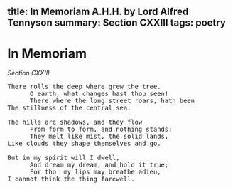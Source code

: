 title: In Memoriam A.H.H. by Lord Alfred Tennyson
summary: Section CXXIII
tags: poetry
---

# In Memoriam

_Section CXXIII_

<pre>
There rolls the deep where grew the tree.
      O earth, what changes hast thou seen!
      There where the long street roars, hath been
The stillness of the central sea.

The hills are shadows, and they flow
      From form to form, and nothing stands;
      They melt like mist, the solid lands,
Like clouds they shape themselves and go.

But in my spirit will I dwell,
      And dream my dream, and hold it true;
      For tho' my lips may breathe adieu,
I cannot think the thing farewell.
</pre>
